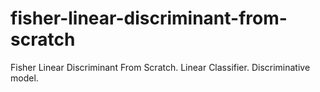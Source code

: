 # fisher-linear-discriminant-from-scratch
Fisher Linear Discriminant From Scratch. Linear Classifier. Discriminative model.
